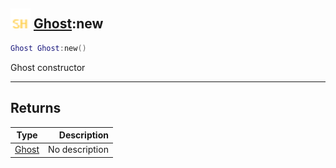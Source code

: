 ## <img src="../../.gitbook/assets/shared.png" width="32" height="32" /> [Ghost](../ghost/README.md):new

```lua
Ghost Ghost:new()
```

Ghost constructor

------
## Returns

| Type   | Description |
| ------ | ----------: |
| [Ghost](../ghost/README.md) | No description |

